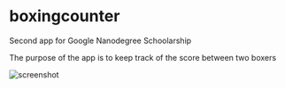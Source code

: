 # boxingcounter
Second app for Google Nanodegree Schoolarship

The purpose of the app is to keep track of the score between two boxers

![screenshot](https://user-images.githubusercontent.com/34125719/39266376-2315b7b8-48ca-11e8-9161-d7c174cf3601.png)
